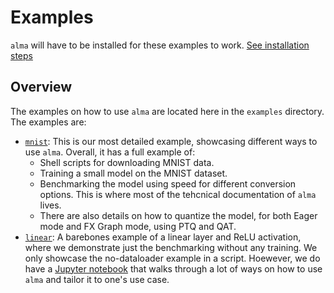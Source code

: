 # Examples

`alma` will have to be installed for these examples to work.
[See installation steps](../README.md#installation)

## Overview
The examples on how to use `alma` are located here in the `examples` directory. The examples are:

- [`mnist`](./mnist/README.md#mnist-example): This is our most detailed example, showcasing 
different ways to use `alma`. Overall, it has a full example of:
    - Shell scripts for downloading MNIST data.
    - Training a small model on the MNIST dataset.
    - Benchmarking the model using speed for different conversion options. This is where most of 
    the tehcnical documentation of `alma` lives.
    - There are also details on how to quantize the model, for both Eager mode and FX Graph mode, 
    using PTQ and QAT.
- [`linear`](./linear/README.md#simple-linear-example): A barebones example of a linear layer and 
    ReLU activation, where we demonstrate
    just the benchmarking without any training. We only showcase the no-dataloader example in a script.
    Hoewever, we do have a [Jupyter notebook](./linear/notebook.ipynb) that walks through a lot of ways on how to use `alma` and 
    tailor it to one's use case.
